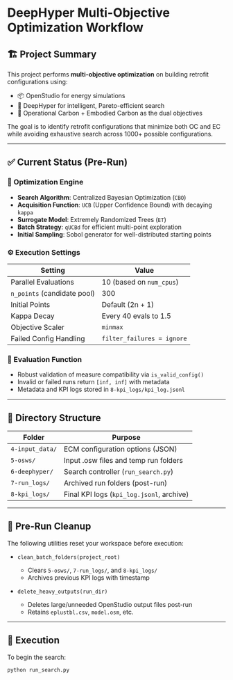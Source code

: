 # DeepHyper Multi-Objective Optimization Workflow

## 🏗 Project Summary

This project performs **multi-objective optimization** on building retrofit configurations using:
- 📦 OpenStudio for energy simulations
- 🧠 DeepHyper for intelligent, Pareto-efficient search
- 🧮 Operational Carbon + Embodied Carbon as the dual objectives

The goal is to identify retrofit configurations that minimize both OC and EC while avoiding exhaustive search across 1000+ possible configurations.

---

## ✅ Current Status (Pre-Run)

### 🎯 Optimization Engine

- **Search Algorithm**: Centralized Bayesian Optimization (`CBO`)
- **Acquisition Function**: `UCB` (Upper Confidence Bound) with decaying `kappa`
- **Surrogate Model**: Extremely Randomized Trees (`ET`)
- **Batch Strategy**: `qUCBd` for efficient multi-point exploration
- **Initial Sampling**: Sobol generator for well-distributed starting points

### ⚙️ Execution Settings

| Setting                     | Value                      |
|----------------------------|----------------------------|
| Parallel Evaluations       | 10 (based on `num_cpus`)   |
| `n_points` (candidate pool)| 300                        |
| Initial Points             | Default (2n + 1)           |
| Kappa Decay                | Every 40 evals to 1.5      |
| Objective Scaler           | `minmax`                   |
| Failed Config Handling     | `filter_failures = ignore` |

### 🧪 Evaluation Function

- Robust validation of measure compatibility via `is_valid_config()`
- Invalid or failed runs return `[inf, inf]` with metadata
- Metadata and KPI logs stored in `8-kpi_logs/kpi_log.jsonl`

---

## 📁 Directory Structure

| Folder         | Purpose                                 |
|----------------|------------------------------------------|
| `4-input_data/`| ECM configuration options (JSON)        |
| `5-osws/`      | Input .osw files and temp run folders   |
| `6-deephyper/` | Search controller (`run_search.py`)     |
| `7-run_logs/`  | Archived run folders (post-run)         |
| `8-kpi_logs/`  | Final KPI logs (`kpi_log.jsonl`, archive) |

---

## 🧹 Pre-Run Cleanup

The following utilities reset your workspace before execution:

- `clean_batch_folders(project_root)`  
  - Clears `5-osws/`, `7-run_logs/`, and `8-kpi_logs/`  
  - Archives previous KPI logs with timestamp

- `delete_heavy_outputs(run_dir)`  
  - Deletes large/unneeded OpenStudio output files post-run  
  - Retains `eplustbl.csv`, `model.osm`, etc.

---

## 🔁 Execution

To begin the search:

```bash
python run_search.py